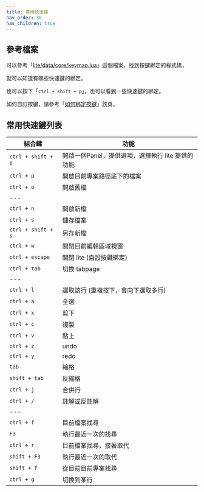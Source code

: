 ```yaml
---
title: 常用快速鍵
nav_order: 30
has_children: true
---
```


## 參考檔案

可以參考「[lite/data/core/keymap.lua](https://github.com/rxi/lite/blob/master/data/core/keymap.lua#L86)」這個檔案，找到按鍵綁定的程式碼，

就可以知道有哪些快速鍵的綁定。

也可以按下「`ctrl + shift + p`」，也可以看到一些快速鍵的綁定。

如何自訂按鍵，請參考「[如何綁定按鍵](https://samwhelp.github.io/note-about-lite-editor/read/config/keybind.html)」該頁。

## 常用快速鍵列表

| 組合鍵 | 功能 |
| --- | --- |
| `ctrl + shift + p` | 開啟一個Panel，提供選項，選擇執行 lite 提供的功能 |
| `ctrl + p` | 開啟目前專案路徑底下的檔案 |
| `ctrl + o` | 開啟舊檔 |
| --- |
| `ctrl + n` | 開啟新檔 |
| `ctrl + s` | 儲存檔案 |
| `ctrl + shift + s` | 另存新檔 |
| `ctrl + w` | 關閉目前編輯區域視窗 |
| `ctrl + escape` | 關閉 lite (自設按鍵綁定) |
| `ctrl + tab` | 切換 tabpage |
| --- |
| `ctrl + l` | 選取該行 (重複按下，會向下選取多行) |
| `ctrl + a` | 全選 |
| `ctrl + x` | 剪下 |
| `ctrl + c` | 複製 |
| `ctrl + v` | 貼上 |
| `ctrl + z` | undo |
| `ctrl + y` | redo |
| `tab` | 縮格 |
| `shift + tab` | 反縮格 |
| `ctrl + j` | 合併行 |
| `ctrl + /` | 註解或反註解 |
| --- |
| `ctrl + f` | 目前檔案找尋 |
| `F3` | 執行最近一次的找尋 |
| `ctrl + r` | 目前檔案找尋，接著取代 |
| `shift + F3` | 執行最近一次的取代 |
| `shift + f` | 從目前目前專案找尋 |
| `ctrl + g` | 切換到某行 |




